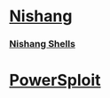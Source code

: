 # [Nishang](https://github.com/samratashok/nishang)
### [Nishang Shells](https://github.com/samratashok/nishang/tree/master/Shells)

# [PowerSploit](https://github.com/PowerShellMafia/PowerSploit)